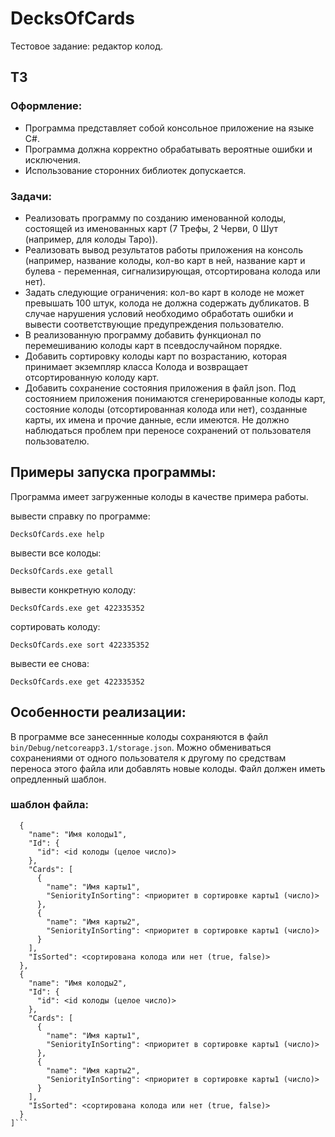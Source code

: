 # DecksOfCards
Тестовое задание: редактор колод.
## ТЗ
### Оформление:
-	Программа представляет собой консольное приложение на языке C#.
-	Программа должна корректно обрабатывать вероятные ошибки и исключения.
-	Использование сторонних библиотек допускается.
### Задачи:
- Реализовать программу по созданию именованной колоды, состоящей из именованных карт (7 Трефы, 2 Черви, 0 Шут (например, для колоды Таро)).
- Реализовать вывод результатов работы приложения на консоль (например, название колоды, кол-во карт в ней, название карт и булева - переменная, сигнализирующая, отсортирована колода или нет).
- Задать следующие ограничения: кол-во карт в колоде не может превышать 100 штук, колода не должна содержать дубликатов. В случае нарушения условий необходимо обработать ошибки и вывести соответствующие предупреждения пользователю.
- В реализованную программу добавить функционал по перемешиванию колоды карт в псевдослучайном порядке.
- Добавить сортировку колоды карт по возрастанию, которая принимает экземпляр класса Колода и возвращает отсортированную колоду карт.
- Добавить сохранение состояния приложения в файл json. Под состоянием приложения понимаются сгенерированные колоды карт, состояние колоды (отсортированная колода или нет), созданные карты, их имена и прочие данные, если имеются. Не должно наблюдаться проблем при переносе сохранений от пользователя пользователю.


## Примеры запуска программы:
Программа имеет загруженные колоды в качестве примера работы.


вывести справку по программе:

`DecksOfCards.exe help`

вывести все колоды:

`DecksOfCards.exe getall`

вывести конкретную колоду:


`DecksOfCards.exe get 422335352`


сортировать колоду:


`DecksOfCards.exe sort 422335352`


вывести ее снова:


`DecksOfCards.exe get 422335352`

## Особенности реализации:
В программе все занесеннные колоды сохраняются в файл `bin/Debug/netcoreapp3.1/storage.json`.
Можно обмениваться сохранениями от одного пользователя к другому по средствам переноса этого файла или добавлять новые колоды.
Файл должен иметь опредленный шаблон.

### шаблон файла:

```[
  {
    "name": "Имя колоды1",
    "Id": {
      "id": <id колоды (целое число)>
    },
    "Cards": [
      {
        "name": "Имя карты1",
        "SeniorityInSorting": <приоритет в сортировке карты1 (число)>
      },
      {
        "name": "Имя карты2",
        "SeniorityInSorting": <приоритет в сортировке карты1 (число)>
      }
    ],
    "IsSorted": <сортирована колода или нет (true, false)>
  },
  {
    "name": "Имя колоды2",
    "Id": {
      "id": <id колоды (целое число)>
    },
    "Cards": [
      {
        "name": "Имя карты1",
        "SeniorityInSorting": <приоритет в сортировке карты1 (число)>
      },
      {
        "name": "Имя карты2",
        "SeniorityInSorting": <приоритет в сортировке карты1 (число)>
      }
    ],
    "IsSorted": <сортирована колода или нет (true, false)>
  }
]```
